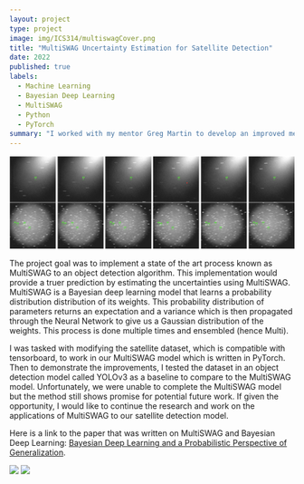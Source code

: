 ```yaml
---
layout: project
type: project
image: img/ICS314/multiswagCover.png
title: "MultiSWAG Uncertainty Estimation for Satellite Detection"
date: 2022
published: true
labels:
  - Machine Learning
  - Bayesian Deep Learning
  - MultiSWAG
  - Python
  - PyTorch
summary: "I worked with my mentor Greg Martin to develop an improved method for satellite detection."
---
```


<div class="text-center p-4">
  <img width="1400px" src="../img/ICS314/mswagimg.png" class="img-thumbnail" >

</div>

The project goal was to implement a state of the art process known as MultiSWAG to an object detection algorithm. This implementation would provide a truer prediction by estimating the uncertainties using MultiSWAG. MultiSWAG is a Bayesian deep learning model that learns a probability distribution distribution of its weights. This probability distribution of parameters returns an expectation and a variance which is then propagated through the Neural Network to give us a Gaussian distribution of the weights. This process is done multiple times and ensembled (hence Multi). 

I was tasked with modifying the satellite dataset, which is compatible with tensorboard, to work in our MultiSWAG model which is written in PyTorch. Then to demonstrate the improvements, I tested the dataset in an object detection model called YOLOv3 as a baseline to compare to the MultiSWAG model. 
Unfortunately, we were unable to complete the MultiSWAG model but the method still shows promise for potential future work. If given the opportunity, I would like to continue the research and work on the applications of MultiSWAG to our satellite detection model. 

Here is a link to the paper that was written on MultiSWAG and Bayesian Deep Learning: [Bayesian Deep Learning and a Probabilistic Perspective of Generalization](https://arxiv.org/abs/2002.08791).

<div class="text-center p-4">
  
  <img width="400px" src="../img/ICS314/GregandMe.PNG" class="img-thumbnail" >
  <img width="400px" src="../img/ICS314/AKAMAI.png" class="img-thumbnail" >

</div>